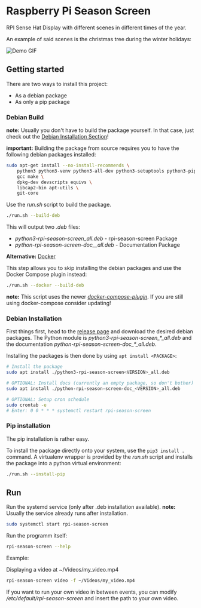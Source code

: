 # Raspberry Pi Season Screen

RPI Sense Hat Display with different scenes in different times of the year.

An example of said scenes is the christmas tree during the winter holidays:

![Demo GIF](./doc/img/demo.gif)

## Getting started

There are two ways to install this project:

* As a debian package
* As only a pip package

### Debian Build

**note:** Usually you don't have to build the package yourself.
In that case, just check out the [Debian Installation Section](#debian-installation)!

**important:** Building the package from source requires you to have the following debian packages
installed:

```bash
sudo apt-get install --no-install-recommends \
    python3 python3-venv python3-all-dev python3-setuptools python3-pip \
    gcc make \
    dpkg-dev devscripts equivs \
    libcap2-bin apt-utils \
    git-core
```

Use the *run.sh* script to build the package.

```bash
./run.sh --build-deb
```

This will output two *.deb* files:

* *python3-rpi-season-screen<VERSION>_all.deb* - rpi-season-screen Package
* *python-rpi-season-screen-doc_<VERSION>_all.deb* - Documentation Package

**Alternative:** [Docker](https://docs.docker.com/engine/install/debian/)

This step allows you to skip installing the debian packages and use the Docker Compose plugin 
instead:

```bash
./run.sh --docker --build-deb
```

**note:** This script uses the newer
[*docker-compose-plugin*](https://docs.docker.com/compose/install/linux/).
If you are still using docker-compose consider updating!

### Debian Installation

First things first, head to the
[release page](https://github.com/maxistephan/rpi-season-screen/releases/latest)
and download the desired debian packages.
The Python module is *python3-rpi-season-screen_\*_all.deb* and the documentation
*python-rpi-season-screen-doc_\*_all.deb*.

Installing the packages is then done by using `apt install <PACKAGE>`:

```bash
# Install the package
sudo apt install ./python3-rpi-season-screen<VERSION>_all.deb

# OPTIONAL: Install docs (currently an empty package, so don't bother)
sudo apt install ./python-rpi-season-screen-doc_<VERSION>_all.deb

# OPTIONAL: Setup cron schedule
sudo crontab -e
# Enter: 0 0 * * * systemctl restart rpi-season-screen
```

### Pip installation

The pip installation is rather easy.

To install the package directly onto your system, use the `pip3 install .` command.
A virtualenv wrapper is provided by the *run.sh* script and installs the package into a python
virtual environment:

```bash
./run.sh --install-pip
```

## Run

Run the systemd service (only after .deb installation available).
**note:** Usually the service already runs after installation.

```bash
sudo systemctl start rpi-season-screen
```

Run the programm itself:

```bash
rpi-season-screen --help
```

Example:

Displaying a video at ~/Videos/my_video.mp4

```bash
rpi-season-screen video -f ~/Videos/my_video.mp4
```

If you want to run your own video in between events, you can modify
*/etc/default/rpi-season-screen* and insert the path to your own video.

